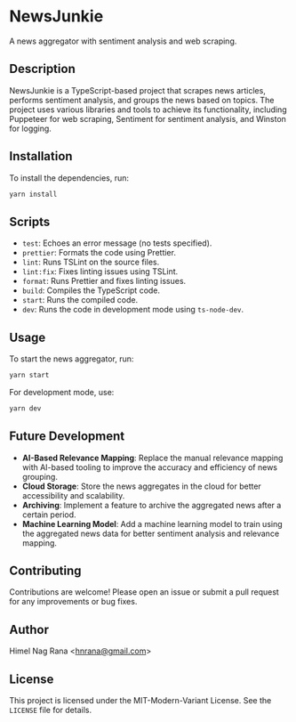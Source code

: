 # NewsJunkie

A news aggregator with sentiment analysis and web scraping.

## Description

NewsJunkie is a TypeScript-based project that scrapes news articles, performs sentiment analysis, and groups the news based on topics. The project uses various libraries and tools to achieve its functionality, including Puppeteer for web scraping, Sentiment for sentiment analysis, and Winston for logging.

## Installation

To install the dependencies, run:

```bash
yarn install
```

## Scripts

- `test`: Echoes an error message (no tests specified).
- `prettier`: Formats the code using Prettier.
- `lint`: Runs TSLint on the source files.
- `lint:fix`: Fixes linting issues using TSLint.
- `format`: Runs Prettier and fixes linting issues.
- `build`: Compiles the TypeScript code.
- `start`: Runs the compiled code.
- `dev`: Runs the code in development mode using `ts-node-dev`.

## Usage

To start the news aggregator, run:

```bash
yarn start
```

For development mode, use:

```bash
yarn dev
```

## Future Development

- **AI-Based Relevance Mapping**: Replace the manual relevance mapping with AI-based tooling to improve the accuracy and efficiency of news grouping.
- **Cloud Storage**: Store the news aggregates in the cloud for better accessibility and scalability.
- **Archiving**: Implement a feature to archive the aggregated news after a certain period.
- **Machine Learning Model**: Add a machine learning model to train using the aggregated news data for better sentiment analysis and relevance mapping.

## Contributing

Contributions are welcome! Please open an issue or submit a pull request for any improvements or bug fixes.

## Author
Himel Nag Rana \<hnrana@gmail.com\>

## License

This project is licensed under the MIT-Modern-Variant License. See the `LICENSE` file for details.
